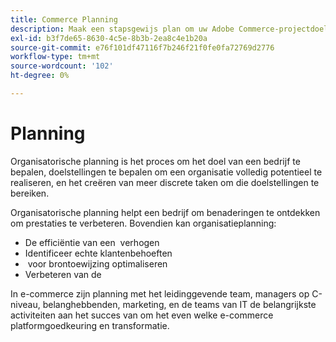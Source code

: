 ```yaml
---
title: Commerce Planning
description: Maak een stapsgewijs plan om uw Adobe Commerce-projectdoelstellingen te verwezenlijken.
exl-id: b3f7de65-8630-4c5e-8b3b-2ea8c4e1b20a
source-git-commit: e76f101df47116f7b246f21f0fe0fa72769d2776
workflow-type: tm+mt
source-wordcount: '102'
ht-degree: 0%

---
```


# Planning

Organisatorische planning is het proces om het doel van een bedrijf te bepalen, doelstellingen te bepalen om een organisatie volledig potentieel te realiseren, en het creëren van meer discrete taken om die doelstellingen te bereiken.

Organisatorische planning helpt een bedrijf om benaderingen te ontdekken om prestaties te verbeteren. Bovendien kan organisatieplanning: &#x200B;

- De efficiëntie van een &#x200B; verhogen
- Identificeer echte klantenbehoeften &#x200B;
- &#x200B; voor brontoewijzing optimaliseren
- Verbeteren van de &#x200B;

In e-commerce zijn planning met het leidinggevende team, managers op C-niveau, belanghebbenden, marketing, en de teams van IT de belangrijkste activiteiten aan het succes van om het even welke e-commerce platformgoedkeuring en transformatie.
